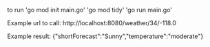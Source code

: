 to run 
'go mod init main.go'
'go mod tidy'
'go run main.go'

Example url to call:
http://localhost:8080/weather/34/-118.0

Example result:
{"shortForecast":"Sunny","temperature":"moderate"}
